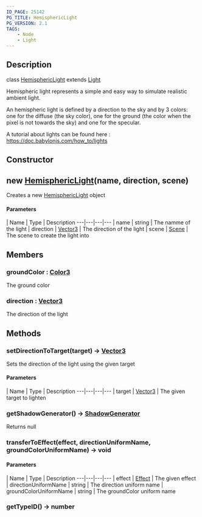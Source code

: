 ```yaml
---
ID_PAGE: 25142
PG_TITLE: HemisphericLight
PG_VERSION: 2.1
TAGS:
    - Node
    - Light
---
```

## Description

class [HemisphericLight](/classes/2.5/HemisphericLight) extends [Light](/classes/2.5/Light)

Hemispheric light represents a simple and easy way to simulate realistic ambient light.

An hemispheric light is defined by a direction to the sky and by 3 colors: one for the diffuse (the sky color), one for the ground (the color when the pixel is not towards the sky) and one for the specular.

A tutorial about lights can be found here : https://doc.babylonjs.com/how_to/lights

## Constructor

## new [HemisphericLight](/classes/2.5/HemisphericLight)(name, direction, scene)

Creates a new [HemisphericLight](/classes/2.5/HemisphericLight) object

#### Parameters
 | Name | Type | Description
---|---|---|---
 | name | string |     The namme of the light
 | direction | [Vector3](/classes/2.5/Vector3) |     The direction of the light
 | scene | [Scene](/classes/2.5/Scene) |     The scene to create the light into
## Members

### groundColor : [Color3](/classes/2.5/Color3)

The ground color

### direction : [Vector3](/classes/2.5/Vector3)

The direction of the light

## Methods

### setDirectionToTarget(target) &rarr; [Vector3](/classes/2.5/Vector3)

Sets the direction of the light using the given target

#### Parameters
 | Name | Type | Description
---|---|---|---
 | target | [Vector3](/classes/2.5/Vector3) |     The given target to lighten

### getShadowGenerator() &rarr; [ShadowGenerator](/classes/2.5/ShadowGenerator)

Returns null
### transferToEffect(effect, directionUniformName, groundColorUniformName) &rarr; void



#### Parameters
 | Name | Type | Description
---|---|---|---
 | effect | [Effect](/classes/2.5/Effect) |     The given effect
 | directionUniformName | string |     The direction uniform name
 | groundColorUniformName | string |     The groundColor uniform name
### getTypeID() &rarr; number


